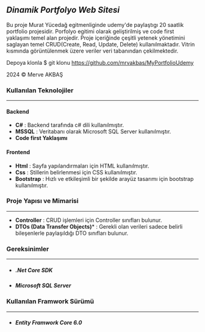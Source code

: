 ## ***Dinamik Portfolyo Web Sitesi***
Bu proje Murat Yücedağ egitmenliginde udemy'de paylaştıgı 20 saatlik portfolio projesidir. Porfolyo egitimi olarak geliştirilmiş ve code first yaklaşımı temel alan projedir. Proje içeriğinde çeşitli yetenek yönetimini saglayan temel CRUD(Create, Read, Update, Delete) kullanılmaktadır. Vitrin kısmında görüntülenmek üzere veriler veri tabanından çekilmektedir. 

Depoya klonla
$ git klonu https://github.com/mrvakbas/MyPortfolioUdemy

2024 © Merve AKBAŞ

### Kullanılan Teknolojiler 
***
#### Backend
 * **C#** : Backend tarafında c# dili kullanılmıştır. 
 * **MSSQL** : Veritabanı olarak Microsoft SQL Server kullanılmıştır.
 * **Code first Yaklaşımı**
#### Frontend
 * **Html** : Sayfa yapılandırmaları için HTML kullanılmıştır. 
 * **Css** : Stillerin belirlenmesi için CSS kullanılmıştır.
 * **Bootstrap** : Hızlı ve etkileşimli bir şekilde arayüz tasarımı için bootstrap kullanılmıştır.

### Proje Yapısı ve Mimarisi
***
* **Controller** : CRUD işlemleri için Controller sınıfları bulunur. 
* **DTOs (Data Transfer Objects)*** : Gerekli olan verileri sadece belirli bileşenlerle paylaşıldığı DTO sınıfları bulunur. 


### Gereksinimler
***
* ##### .Net Core SDK
* ##### Microsoft SQL Server


### Kullanılan Framwork Sürümü
***
* ##### Entity Framwork Core 6.0


